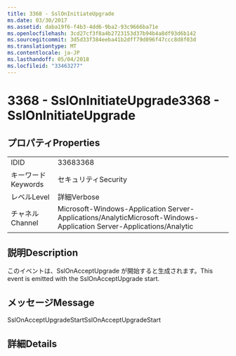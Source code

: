 ```yaml
---
title: 3368 - SslOnInitiateUpgrade
ms.date: 03/30/2017
ms.assetid: daba19f6-f4b3-4dd6-9ba2-93c9666ba71e
ms.openlocfilehash: 3cd27cf3f8a4b2723153d37b94b4a8df93d6b142
ms.sourcegitcommit: 3d5d33f384eeba41b2dff79d096f47ccc8d8f03d
ms.translationtype: MT
ms.contentlocale: ja-JP
ms.lasthandoff: 05/04/2018
ms.locfileid: "33463277"
---
```

# <a name="3368---ssloninitiateupgrade"></a><span data-ttu-id="65613-102">3368 - SslOnInitiateUpgrade</span><span class="sxs-lookup"><span data-stu-id="65613-102">3368 - SslOnInitiateUpgrade</span></span>
## <a name="properties"></a><span data-ttu-id="65613-103">プロパティ</span><span class="sxs-lookup"><span data-stu-id="65613-103">Properties</span></span>  
  
|||  
|-|-|  
|<span data-ttu-id="65613-104">ID</span><span class="sxs-lookup"><span data-stu-id="65613-104">ID</span></span>|<span data-ttu-id="65613-105">3368</span><span class="sxs-lookup"><span data-stu-id="65613-105">3368</span></span>|  
|<span data-ttu-id="65613-106">キーワード</span><span class="sxs-lookup"><span data-stu-id="65613-106">Keywords</span></span>|<span data-ttu-id="65613-107">セキュリティ</span><span class="sxs-lookup"><span data-stu-id="65613-107">Security</span></span>|  
|<span data-ttu-id="65613-108">レベル</span><span class="sxs-lookup"><span data-stu-id="65613-108">Level</span></span>|<span data-ttu-id="65613-109">詳細</span><span class="sxs-lookup"><span data-stu-id="65613-109">Verbose</span></span>|  
|<span data-ttu-id="65613-110">チャネル</span><span class="sxs-lookup"><span data-stu-id="65613-110">Channel</span></span>|<span data-ttu-id="65613-111">Microsoft-Windows-Application Server-Applications/Analytic</span><span class="sxs-lookup"><span data-stu-id="65613-111">Microsoft-Windows-Application Server-Applications/Analytic</span></span>|  
  
## <a name="description"></a><span data-ttu-id="65613-112">説明</span><span class="sxs-lookup"><span data-stu-id="65613-112">Description</span></span>  
 <span data-ttu-id="65613-113">このイベントは、SslOnAcceptUpgrade が開始すると生成されます。</span><span class="sxs-lookup"><span data-stu-id="65613-113">This event is emitted with the SslOnAcceptUpgrade start.</span></span>  
  
## <a name="message"></a><span data-ttu-id="65613-114">メッセージ</span><span class="sxs-lookup"><span data-stu-id="65613-114">Message</span></span>  
 <span data-ttu-id="65613-115">SslOnAcceptUpgradeStart</span><span class="sxs-lookup"><span data-stu-id="65613-115">SslOnAcceptUpgradeStart</span></span>  
  
## <a name="details"></a><span data-ttu-id="65613-116">詳細</span><span class="sxs-lookup"><span data-stu-id="65613-116">Details</span></span>
